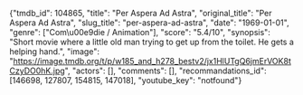 {"tmdb_id": 104865, "title": "Per Aspera Ad Astra", "original_title": "Per Aspera Ad Astra", "slug_title": "per-aspera-ad-astra", "date": "1969-01-01", "genre": ["Com\u00e9die / Animation"], "score": "5.4/10", "synopsis": "Short movie where a little old man trying to get up from the toilet. He gets a helping hand.", "image": "https://image.tmdb.org/t/p/w185_and_h278_bestv2/jx1HlUTgQ6jmErVOK8tCzyDO0hK.jpg", "actors": [], "comments": [], "recommandations_id": [146698, 127807, 154815, 147018], "youtube_key": "notfound"}